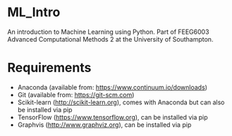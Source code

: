 # ML_Intro
An introduction to Machine Learning using Python. Part of FEEG6003 Advanced Computational Methods 2 at the University of Southampton.

# Requirements
* Anaconda (available from: <https://www.continuum.io/downloads>)
* Git (available from: <https://git-scm.com>)
* Scikit-learn (<http://scikit-learn.org>), comes with Anaconda but can also be installed via pip
* TensorFlow (<https://www.tensorflow.org>), can be installed via pip
* Graphvis (<http://www.graphviz.org>), can be installed via pip
